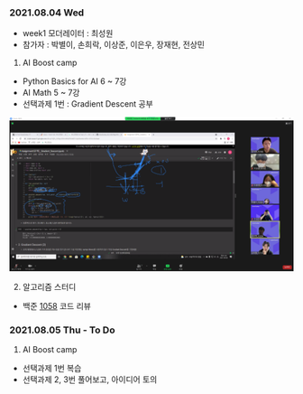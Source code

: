 ### 2021.08.04 Wed

- week1 모더레이터 : 최성원
- 참가자 : 박별이, 손희락, 이상준, 이은우, 장재현, 전상민



1. AI Boost camp
- Python Basics for AI 6 ~ 7강
- AI Math 5 ~ 7강
- 선택과제 1번 : Gradient Descent 공부


![alt 08.04 meetup](../img/2021.08.04회의록.png)


2. 알고리즘 스터디
- 백준 [1058](https://www.acmicpc.net/problem/1058) 코드 리뷰



### 2021.08.05 Thu - To Do 


1. AI Boost camp
- 선택과제 1번 복습
- 선택과제 2, 3번 풀어보고, 아이디어 토의

